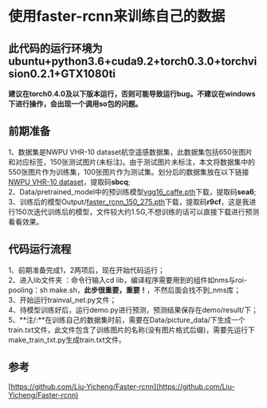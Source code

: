 使用faster-rcnn来训练自己的数据
===
此代码的运行环境为ubuntu+python3.6+cuda9.2+torch0.3.0+torchvision0.2.1+GTX1080ti
---

**建议在torch0.4.0及以下版本运行，否则可能导致运行bug。不建议在windows下进行操作，会出现一个调用so包的问题。**

前期准备
---
1、数据集是NWPU VHR-10 dataset航空遥感数据集，此数据集包括650张图片和对应标签，150张测试图片(未标注)。由于测试图片未标注，本文将数据集中的550张图片作为训练集，100张图片作为测试集。划分后的数据集放在以下链接[NWPU VHR-10 dataset](https://pan.baidu.com/s/1_VVA7uWcocrzbPiRI7HYvA 
)，提取码**sbcq**;  
2、Data/pretrained_model中的预训练模型[vgg16_caffe.pth](https://pan.baidu.com/s/1B2Y2gFRaYg1IqvukmKrbzQ)下载，提取码**sea6**;  
3、训练后的模型Output/[faster_rcnn_150_275.pth](https://pan.baidu.com/s/1-JaGpYsP921Ovn59VcmqHw)下载，提取码**r9cf**，这是我进行150次迭代训练后的模型，文件较大约1.5G,不想训练的话可以直接下载进行预测看看效果。  


代码运行流程
---
1、前期准备完成1，2两项后，现在开始代码运行；  
2、进入lib文件夹 ：命令行输入cd lib，编译程序需要用到的组件如nms与roi-pooling：sh make.sh，**此步很重要，重要！**，不然后面会找不到_nms库；   
3、开始运行trainval_net.py文件；  
4、待模型训练好后，运行demo.py进行预测，预测结果保存在demo/result/下；  
5、**注/:**在训练自己的数据集时前，需要在Data/picture_data/下生成一个train.txt文件，此文件包含了训练图片的名称(没有图片格式后缀)，需要先运行下make_train_txt.py生成train.txt文件。  


参考
---
[https://github.com/Liu-Yicheng/Faster-rcnn](https://github.com/Liu-Yicheng/Faster-rcnn)




